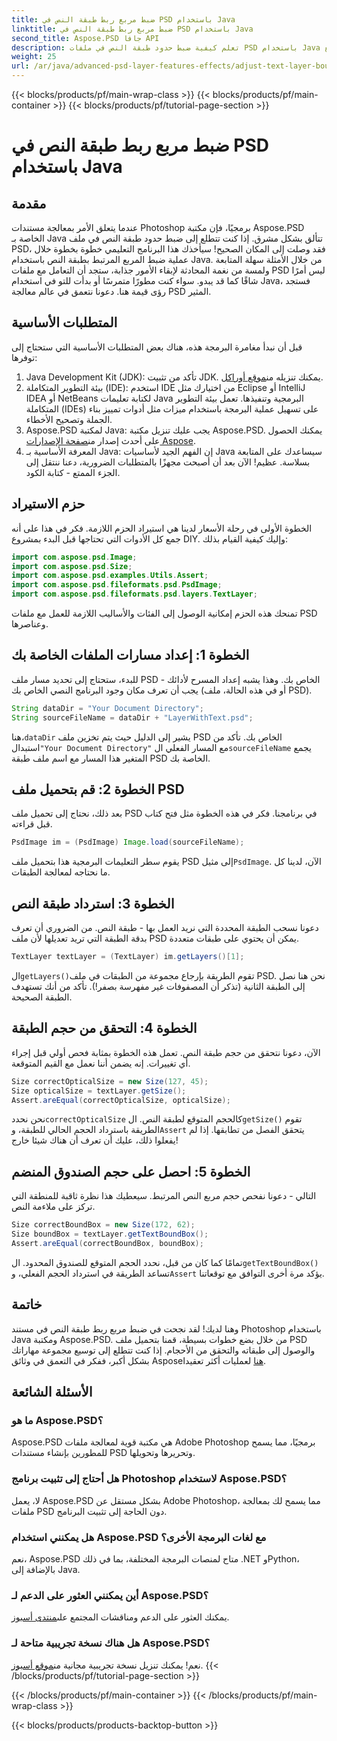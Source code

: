 ```yaml
---
title: ضبط مربع ربط طبقة النص في PSD باستخدام Java
linktitle: ضبط مربع ربط طبقة النص في PSD باستخدام Java
second_title: Aspose.PSD جافا API
description: تعلم كيفية ضبط حدود طبقة النص في ملفات PSD باستخدام Java مع Aspose.PSD. دليل بسيط مع تعليمات خطوة بخطوة.
weight: 25
url: /ar/java/advanced-psd-layer-features-effects/adjust-text-layer-bound-box-psd/
---
```


{{< blocks/products/pf/main-wrap-class >}}
{{< blocks/products/pf/main-container >}}
{{< blocks/products/pf/tutorial-page-section >}}

# ضبط مربع ربط طبقة النص في PSD باستخدام Java

## مقدمة
عندما يتعلق الأمر بمعالجة مستندات Photoshop برمجيًا، فإن مكتبة Aspose.PSD الخاصة بـ Java تتألق بشكل مشرق. إذا كنت تتطلع إلى ضبط حدود طبقة النص في ملف PSD، فقد وصلت إلى المكان الصحيح! سيأخذك هذا البرنامج التعليمي خطوة بخطوة خلال عملية ضبط المربع المرتبط بطبقة النص باستخدام Java.
من خلال الأمثلة سهلة المتابعة ولمسة من نغمة المحادثة لإبقاء الأمور جذابة، ستجد أن التعامل مع ملفات PSD ليس أمرًا شاقًا كما قد يبدو. سواء كنت مطورًا متمرسًا أو بدأت للتو في استخدام Java، فستجد رؤى قيمة هنا. دعونا نتعمق في عالم معالجة PSD المثير.
## المتطلبات الأساسية
قبل أن نبدأ مغامرة البرمجة هذه، هناك بعض المتطلبات الأساسية التي ستحتاج إلى توفرها:
1. Java Development Kit (JDK): تأكد من تثبيت JDK. يمكنك تنزيله من[موقع أوراكل](https://www.oracle.com/java/technologies/javase-jdk11-downloads.html).
2. بيئة التطوير المتكاملة (IDE): استخدم IDE من اختيارك مثل Eclipse أو IntelliJ IDEA أو NetBeans لكتابة تعليمات Java البرمجية وتنفيذها. تعمل بيئة التطوير المتكاملة (IDEs) على تسهيل عملية البرمجة باستخدام ميزات مثل أدوات تمييز بناء الجملة وتصحيح الأخطاء.
3.  Aspose.PSD لمكتبة Java: يجب عليك تنزيل مكتبة Aspose.PSD. يمكنك الحصول على أحدث إصدار من[صفحة الإصدارات Aspose](https://releases.aspose.com/psd/java/). 
4. المعرفة الأساسية بـ Java: إن الفهم الجيد لأساسيات Java سيساعدك على المتابعة بسلاسة.
عظيم! الآن بعد أن أصبحت مجهزًا بالمتطلبات الضرورية، دعنا ننتقل إلى الجزء الممتع - كتابة الكود.
## حزم الاستيراد
الخطوة الأولى في رحلة الأسعار لدينا هي استيراد الحزم اللازمة. فكر في هذا على أنه جمع كل الأدوات التي تحتاجها قبل البدء بمشروع DIY. وإليك كيفية القيام بذلك:
```java
import com.aspose.psd.Image;
import com.aspose.psd.Size;
import com.aspose.psd.examples.Utils.Assert;
import com.aspose.psd.fileformats.psd.PsdImage;
import com.aspose.psd.fileformats.psd.layers.TextLayer;
```
تمنحك هذه الحزم إمكانية الوصول إلى الفئات والأساليب اللازمة للعمل مع ملفات PSD وعناصرها.
## الخطوة 1: إعداد مسارات الملفات الخاصة بك
للبدء، ستحتاج إلى تحديد مسار ملف PSD الخاص بك. وهذا يشبه إعداد المسرح لأدائك - يجب أن تعرف مكان وجود البرنامج النصي الخاص بك (أو في هذه الحالة، ملف PSD).

```java
String dataDir = "Your Document Directory"; 
String sourceFileName = dataDir + "LayerWithText.psd";
```
 هنا،`dataDir` يشير إلى الدليل حيث يتم تخزين ملف PSD الخاص بك. تأكد من استبدال`"Your Document Directory"` مع المسار الفعلي ال`sourceFileName` يجمع المتغير هذا المسار مع اسم ملف طبقة PSD الخاصة بك.
## الخطوة 2: قم بتحميل ملف PSD
بعد ذلك، نحتاج إلى تحميل ملف PSD في برنامجنا. فكر في هذه الخطوة مثل فتح كتاب قبل قراءته.

```java
PsdImage im = (PsdImage) Image.load(sourceFileName);
```
 يقوم سطر التعليمات البرمجية هذا بتحميل ملف PSD إلى مثيل`PsdImage`. الآن، لدينا كل ما نحتاجه لمعالجة الطبقات.
## الخطوة 3: استرداد طبقة النص
دعونا نسحب الطبقة المحددة التي نريد العمل بها - طبقة النص. من الضروري أن تعرف بدقة الطبقة التي تريد تعديلها لأن ملف PSD يمكن أن يحتوي على طبقات متعددة.

```java
TextLayer textLayer = (TextLayer) im.getLayers()[1];
```
 ال`getLayers()`تقوم الطريقة بإرجاع مجموعة من الطبقات في ملف PSD. نحن هنا نصل إلى الطبقة الثانية (تذكر أن المصفوفات غير مفهرسة بصفر!). تأكد من أنك تستهدف الطبقة الصحيحة.
## الخطوة 4: التحقق من حجم الطبقة
الآن، دعونا نتحقق من حجم طبقة النص. تعمل هذه الخطوة بمثابة فحص أولي قبل إجراء أي تغييرات. إنه يضمن أننا نعمل مع القيم المتوقعة.

```java
Size correctOpticalSize = new Size(127, 45);
Size opticalSize = textLayer.getSize();
Assert.areEqual(correctOpticalSize, opticalSize);
```
 نحن نحدد`correctOpticalSize` كالحجم المتوقع لطبقة النص. ال`getSize()` تقوم الطريقة باسترداد الحجم الحالي للطبقة، و`Assert` يتحقق الفصل من تطابقها. إذا لم يفعلوا ذلك، عليك أن تعرف أن هناك شيئا خارج!
## الخطوة 5: احصل على حجم الصندوق المنضم
التالي - دعونا نفحص حجم مربع النص المرتبط. سيعطيك هذا نظرة ثاقبة للمنطقة التي تركز على ملاءمة النص.

```java
Size correctBoundBox = new Size(172, 62);
Size boundBox = textLayer.getTextBoundBox();
Assert.areEqual(correctBoundBox, boundBox);
```
 تمامًا كما كان من قبل، نحدد الحجم المتوقع للصندوق المحدود. ال`getTextBoundBox()` تساعد الطريقة في استرداد الحجم الفعلي، و`Assert` يؤكد مرة أخرى التوافق مع توقعاتنا.
## خاتمة
وهنا لديك! لقد نجحت في ضبط مربع ربط طبقة النص في مستند Photoshop باستخدام Java ومكتبة Aspose.PSD. من خلال بضع خطوات بسيطة، قمنا بتحميل ملف PSD والوصول إلى طبقاته والتحقق من الأحجام. إذا كنت تتطلع إلى توسيع مجموعة مهاراتك بشكل أكبر، ففكر في التعمق في وثائق Aspose[هنا](https://reference.aspose.com/psd/java/) لعمليات أكثر تعقيدا.
## الأسئلة الشائعة
### ما هو Aspose.PSD؟
Aspose.PSD هي مكتبة قوية لمعالجة ملفات Adobe Photoshop برمجيًا، مما يسمح للمطورين بإنشاء مستندات PSD وتحريرها وتحويلها.
### هل أحتاج إلى تثبيت برنامج Photoshop لاستخدام Aspose.PSD؟
لا، يعمل Aspose.PSD بشكل مستقل عن Adobe Photoshop، مما يسمح لك بمعالجة ملفات PSD دون الحاجة إلى تثبيت البرنامج.
### هل يمكنني استخدام Aspose.PSD مع لغات البرمجة الأخرى؟
نعم، Aspose.PSD متاح لمنصات البرمجة المختلفة، بما في ذلك .NET وPython، بالإضافة إلى Java.
### أين يمكنني العثور على الدعم لـ Aspose.PSD؟
يمكنك العثور على الدعم ومناقشات المجتمع على[منتدى أسبوز](https://forum.aspose.com/c/psd/34).
### هل هناك نسخة تجريبية متاحة لـ Aspose.PSD؟
 نعم! يمكنك تنزيل نسخة تجريبية مجانية من[موقع أسبوز](https://releases.aspose.com/).
{{< /blocks/products/pf/tutorial-page-section >}}

{{< /blocks/products/pf/main-container >}}
{{< /blocks/products/pf/main-wrap-class >}}

{{< blocks/products/products-backtop-button >}}
